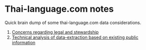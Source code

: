 # Thai-language.com notes

Quick brain dump of some thai-language.com data considerations.

1. [Concerns regarding legal and stewardship](https://github.com/BillBaileysBalls/thai-language.com_notes/blob/main/thai-language.com-legal-and-stewardship-problem.md)
2. [Technical analysis of data-extraction based on existing public information](https://github.com/BillBaileysBalls/thai-language.com_notes/blob/main/thai-language.com-data-extraction-analysis.md)


